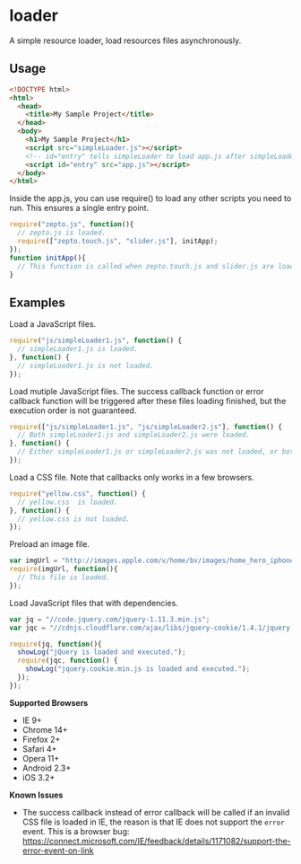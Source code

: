 # loader
A simple resource loader, load resources files asynchronously.

## Usage 

```html
<!DOCTYPE html>
<html>
  <head>
    <title>My Sample Project</title>
  </head>
  <body>
    <h1>My Sample Project</h1>
    <script src="simpleLoader.js"></script>
    <!-- id="entry" tells simpleLoader to load app.js after simpleLoader.js loads. -->
    <script id="entry" src="app.js"></script>
  </body>
</html>
```

Inside the app.js, you can use require() to load any other scripts you need to run. This ensures a single entry point.
```javascript
require("zepto.js", function(){
  // zepto.js is loaded.
  require(["zepto.touch.js", "slider.js"], initApp);
});
function initApp(){
  // This function is called when zepto.touch.js and slider.js are loaded.
}
```

## Examples

Load a JavaScript files.

```javascript
require("js/simpleLoader1.js", function() {
  // simpleLoader1.js is loaded.
}, function() {
  // simpleLoader1.js is not loaded.
});
```

Load mutiple JavaScript files. The success callback function or error callback function will be triggered after these files loading finished, but the execution order is not guaranteed.  
```javascript
require(["js/simpleLoader1.js", "js/simpleLoader2.js"], function() {
  // Both simpleLoader1.js and simpleLoader2.js were loaded.
}, function() {
  // Either simpleLoader1.js or simpleLoader2.js was not loaded, or both.
});
```

Load a CSS file. Note that callbacks only works in a few browsers.
```javascript
require("yellow.css", function() {
  // yellow.css  is loaded.
}, function() {
  // yellow.css is not loaded.
});
```

Preload an image file.
```javascript
var imgUrl = "http://images.apple.com/v/home/bv/images/home_hero_iphone_medium.png";
require(imgUrl, function(){
  // This file is loaded.
});
```

Load JavaScript files that with dependencies.
```javascript
var jq = "//code.jquery.com/jquery-1.11.3.min.js";
var jqc = "//cdnjs.cloudflare.com/ajax/libs/jquery-cookie/1.4.1/jquery.cookie.min.js";

require(jq, function(){
  showLog("jQuery is loaded and executed.");
  require(jqc, function() {
    showLog("jquery.cookie.min.js is loaded and executed.");
  });
});
```


**Supported Browsers**

* IE 9+
* Chrome 14+
* Firefox 2+
* Safari 4+
* Opera 11+
* Android 2.3+
* iOS 3.2+

**Known Issues**

* The success callback instead of error callback will be called if an invalid CSS file is loaded in IE, the reason is that IE does not support the `error` event. This is a browser bug:
  https://connect.microsoft.com/IE/feedback/details/1171082/support-the-error-event-on-link
